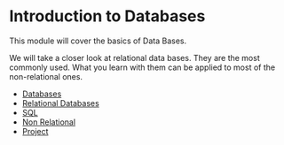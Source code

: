 # Introduction to Databases

This module will cover the basics of Data Bases.

We will take a closer look at relational data bases. They are the most commonly used. What you learn with them can be applied to most of the non-relational ones.

* [Databases](./databases.md)
* [Relational Databases](./relational.md)
* [SQL](./sql.md)
* [Non Relational](./non-relational.md)
* [Project](./project.md)